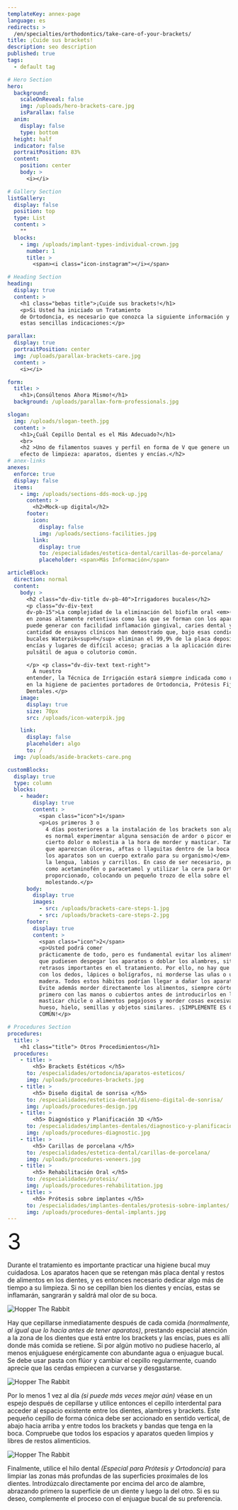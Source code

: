 ```yaml
---
templateKey: annex-page
language: es
redirects: >
  /en/specialties/orthodontics/take-care-of-your-brackets/
title: ¡Cuide sus brackets!
description: seo description
published: true
tags:
  - default tag

# Hero Section
hero:
  background:
    scaleOnReveal: false
    img: /uploads/hero-brackets-care.jpg
    isParallax: false
  anim:
    display: false
    type: bottom
  height: half
  indicator: false
  portraitPosition: 83%
  content:
    position: center
    body: >
      <i></i>

# Gallery Section
listGallery:
  display: false
  position: top
  type: List
  content: >
    ""
  blocks:
    - img: /uploads/implant-types-individual-crown.jpg
      number: 1
      title: >
        <span><i class="icon-instagram"></i></span>

# Heading Section
heading:
  display: true
  content: >
    <h1 class="bebas title">¡Cuide sus brackets!</h1>
    <p>Si Usted ha iniciado un Tratamiento
    de Ortodoncia, es necesario que conozca la siguiente información y cumpla con
    estas sencillas indicaciones:</p>

parallax:
  display: true
  portraitPosition: center
  img: /uploads/parallax-brackets-care.jpg
  content: >
    <i></i>

form:
  title: >
    <h1>¡Consúltenos Ahora Mismo!</h1>
  background: /uploads/parallax-form-professionals.jpg

slogan:
  img: /uploads/slogan-teeth.jpg
  content: >
    <h1>¿Cuál Cepillo Dental es el Más Adecuado?</h1>
    <br>
    <h2 >Uno de filamentos suaves y perfil en forma de V que genere un triple
    efecto de limpieza: aparatos, dientes y encías.</h2>
# anex-links
anexes:
  enforce: true
  display: false
  items:
    - img: /uploads/sections-dds-mock-up.jpg
      content: >
        <h2>Mock-up digital</h2>
      footer:
        icon:
          display: false
          img: /uploads/sections-facilities.jpg
        link:
          display: true
          to: /especialidades/estetica-dental/carillas-de-porcelana/
          placeholder: <span>Más Información</span>

articleBlock:
  direction: normal
  content:
    body: >
      <h2 class="dv-div-title dv-pb-40">Irrigadores bucales</h2>
      <p class="dv-div-text
      dv-pb-15">La complejidad de la eliminación del biofilm oral <em>(placa  bacteriana)</em>
      en zonas altamente retentivas como las que se forman con los aparatos de Ortodoncia
      puede generar con facilidad inflamación gingival, caries dental y halitosis. Gran
      cantidad de ensayos clínicos han demostrado que, bajo esas condiciones, los irrigadores
      bucales Waterpik<sup>®</sup> eliminan el 99,9% de la placa depositada sobre dientes,
      encías y lugares de difícil acceso; gracias a la aplicación directa de un chorro
      pulsátil de agua o colutorio común.

      </p> <p class="dv-div-text text-right">
        A nuestro
      entender, la Técnica de Irrigación estará siempre indicada como recurso coadyuvante
      en la higiene de pacientes portadores de Ortodoncia, Prótesis Fija e Implantes
      Dentales.</p>
    image:
      display: true
      size: 70px
      src: /uploads/icon-waterpik.jpg

    link:
      display: false
      placeholder: algo
      to: /
  img: /uploads/aside-brackets-care.png

customBlocks:
  display: true
  type: column
  blocks:
    - header:
        display: true
        content: >
          <span class="icon">1</span>
          <p>Los primeros 3 o
            4 días posteriores a la instalación de los brackets son algo incómodos porque
            es normal experimentar alguna sensación de ardor o picor en las encías y
            cierto dolor o molestia a la hora de morder y masticar. También, es posible
            que aparezcan úlceras, aftas o llaguitas dentro de la boca <em>(recuerde que
            los aparatos son un cuerpo extraño para su organismo)</em>, principalmente en
            la lengua, labios y carrillos. En caso de ser necesario, puede tomar algún analgésico
            como acetaminofén o paracetamol y utilizar la cera para Ortodoncia que le hemos
            proporcionado, colocando un pequeño trozo de ella sobre el bracket que esté
            molestando.</p>
      body:
        display: true
        images:
          - src: /uploads/brackets-care-steps-1.jpg
          - src: /uploads/brackets-care-steps-2.jpg
      footer:
        display: true
        content: >
          <span class="icon">2</span>
          <p>Usted podrá comer
          prácticamente de todo, pero es fundamental evitar los alimentos y objetos duros
          que pudiesen despegar los aparatos o doblar los alambres, situación que provocaría
          retrasos importantes en el tratamiento. Por ello, no hay que tocar los brackets
          con los dedos, lápices o bolígrafos, ni morderse las uñas o usar palillos de
          madera. Todos estos hábitos podrían llegar a dañar los aparatos de Ortodoncia.
          Evite además morder directamente los alimentos, siempre córtelos o trocéelos
          primero con las manos o cubiertos antes de introducirlos en la boca. Evite también
          masticar chicle o alimentos pegajosos y morder cosas excesivamente duras como
          hueso, hielo, semillas y objetos similares. ¡SIMPLEMENTE ES CUESTIÓN DE SENTIDO
          COMÚN!</p>

# Procedures Section
procedures:
  title: >
    <h1 class="title"> Otros Procedimientos</h1>
  procedures:
    - title: >
        <h5> Brackets Estéticos </h5>
      to: /especialidades/ortodoncia/aparatos-esteticos/
      img: /uploads/procedures-brackets.jpg
    - title: >
        <h5> Diseño digital de sonrisa </h5>
      to: /especialidades/estetica-dental/diseno-digital-de-sonrisa/
      img: /uploads/procedures-design.jpg
    - title: >
        <h5> Diagnóstico y Planificación 3D </h5>
      to: /especialidades/implantes-dentales/diagnostico-y-planificacion-3d/
      img: /uploads/procedures-diagnostic.jpg
    - title: >
        <h5> Carillas de porcelana </h5>
      to: /especialidades/estetica-dental/carillas-de-porcelana/
      img: /uploads/procedures-veneers.jpg
    - title: >
        <h5> Rehabilitación Oral </h5>
      to: /especialidades/protesis/
      img: /uploads/procedures-rehabilitation.jpg
    - title: >
        <h5> Prótesis sobre implantes </h5>
      to: /especialidades/implantes-dentales/protesis-sobre-implantes/
      img: /uploads/procedures-dental-implants.jpg
---
```


<div class="container">
<div class="row alt">
<div class="item np left par">

<span class="icon-number" style="
    font-size: 50px;
">3</span>

Durante el tratamiento
es importante practicar una higiene bucal muy cuidadosa. Los aparatos hacen
que se retengan más placa dental y restos de alimentos en los dientes, y es
entonces necesario dedicar algo más de tiempo a su limpieza. Si no se cepillan
bien los dientes y encías, estas se inflamarán, sangrarán y saldrá mal olor
de su boca.

</div>

</div>
<div class="row alt">
<div class="item np left image">

![Hopper The Rabbit](/img/brackets-care-steps-3.jpg)

</div>
<div class="item np left">

<span style="
    font-size: 50px;
"><i class="icon-instagram"></i></span>

Hay que cepillarse inmediatamente
después de cada comida <em>(normalmente, al igual que lo hacía antes de
tener aparatos)</em>, prestando especial atención a la zona de los dientes
que está entre los brackets y las encías, pues es allí donde más comida
se retiene. Si por algún motivo no pudiese hacerlo, al menos enjuáguese
enérgicamente con abundante agua o enjuague bucal. Se debe usar pasta
con flúor y cambiar el cepillo regularmente, cuando aprecie que las cerdas
empiecen a curvarse y desgastarse.

</div>

</div>
<div class="row alt">
<div class="item np left image">

![Hopper The Rabbit](/img/brackets-care-steps-4.jpg)

</div>
<div class="item np left">

<span style="
    font-size: 50px;
"><i class="icon-instagram"></i></span>

Por lo menos 1 vez al día <em>(si
puede más veces mejor aún)</em> véase en un espejo después de cepillarse
y utilice entonces el cepillo interdental para acceder al espacio existente
entre los dientes, alambres y brackets. Este pequeño cepillo de forma
cónica debe ser accionado en sentido vertical, de abajo hacia arriba y
entre todos los brackets y bandas que tenga en la boca. Compruebe que
todos los espacios y aparatos queden limpios y libres de restos alimenticios.

</div>

</div>
<div class="row alt">
<div class="item np left image">

![Hopper The Rabbit](/img/brackets-care-steps-5.jpg)

</div>
<div class="item np left">

<span style="
    font-size: 50px;
"><i class="icon-instagram"></i></span>

Finalmente, utilice el hilo dental
<em>(Especial para Prótesis y Ortodoncia)</em> para limpiar las zonas
más profundas de las superficies proximales de los dientes. Introdúzcalo
directamente por encima del arco de alambre, abrazando primero la superficie
de un diente y luego la del otro. Si es su deseo, complemente el proceso
con el enjuague bucal de su preferencia.

</div>

</div>
</div>
